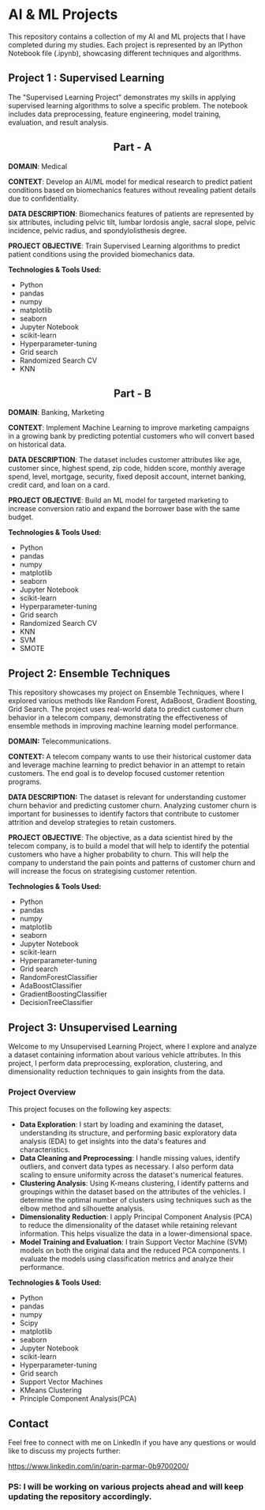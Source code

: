 # AI & ML Projects

This repository contains a collection of my AI and ML projects that I have completed during my studies. Each project is represented by an IPython Notebook file (.ipynb), showcasing different techniques and algorithms.

## Project 1 : Supervised Learning

The "Supervised Learning Project" demonstrates my skills in applying supervised learning algorithms to solve a specific problem. The notebook includes data preprocessing, feature engineering, model training, evaluation, and result analysis.

<h2 align="center"><strong>Part - A</strong></h2>

**DOMAIN**: Medical

**CONTEXT**: Develop an AI/ML model for medical research to predict patient conditions based on biomechanics features without revealing patient details due to confidentiality.

**DATA DESCRIPTION**: Biomechanics features of patients are represented by six attributes, including pelvic tilt, lumbar lordosis angle, sacral slope, pelvic incidence, pelvic radius, and spondylolisthesis degree.

**PROJECT OBJECTIVE**: Train Supervised Learning algorithms to predict patient conditions using the provided biomechanics data.

**Technologies & Tools Used:**
- Python
- pandas
- numpy
- matplotlib
- seaborn
- Jupyter Notebook
- scikit-learn
- Hyperparameter-tuning
- Grid search
- Randomized Search CV
- KNN

<h2 align="center"><strong>Part - B</strong></h2>

**DOMAIN**: Banking, Marketing

**CONTEXT**: Implement Machine Learning to improve marketing campaigns in a growing bank by predicting potential customers who will convert based on historical data.

**DATA DESCRIPTION**: The dataset includes customer attributes like age, customer since, highest spend, zip code, hidden score, monthly average spend, level, mortgage, security, fixed deposit account, internet banking, credit card, and loan on a card.

**PROJECT OBJECTIVE**: Build an ML model for targeted marketing to increase conversion ratio and expand the borrower base with the same budget.

**Technologies & Tools Used:**
- Python
- pandas
- numpy
- matplotlib
- seaborn
- Jupyter Notebook
- scikit-learn
- Hyperparameter-tuning
- Grid search
- Randomized Search CV
- KNN
- SVM
- SMOTE

## Project 2: Ensemble Techniques

This repository showcases my project on Ensemble Techniques, where I explored various methods like Random Forest, AdaBoost, Gradient Boosting, Grid Search. The project uses real-world data to predict customer churn behavior in a telecom company, demonstrating the effectiveness of ensemble methods in improving machine learning model performance.

**DOMAIN:** Telecommunications.

**CONTEXT:** A telecom company wants to use their historical customer data and leverage machine learning to predict behavior in an attempt to retain customers. The end goal is to develop focused customer retention programs.

**DATA DESCRIPTION:** The dataset is relevant for understanding customer churn behavior and predicting customer churn. Analyzing customer churn is important for businesses to identify factors that contribute to customer attrition and develop strategies to retain customers.

**PROJECT OBJECTIVE**: The objective, as a data scientist hired by the telecom company, is to build a model that will help to identify the potential customers who have a higher probability to churn. This will help the company to understand the pain points and patterns of customer churn and will increase the focus on strategising customer retention.

**Technologies & Tools Used:**
- Python
- pandas
- numpy
- matplotlib
- seaborn
- Jupyter Notebook
- scikit-learn
- Hyperparameter-tuning
- Grid search
- RandomForestClassifier
- AdaBoostClassifier
- GradientBoostingClassifier
- DecisionTreeClassifier

## Project 3: Unsupervised Learning

Welcome to my Unsupervised Learning Project, where I explore and analyze a dataset containing information about various vehicle attributes. In this project, I perform data preprocessing, exploration, clustering, and dimensionality reduction techniques to gain insights from the data.

### **Project Overview**

This project focuses on the following key aspects:

- **Data Exploration**: I start by loading and examining the dataset, understanding its structure, and performing basic exploratory data analysis (EDA) to get insights into the data's features and characteristics.
- **Data Cleaning and Preprocessing**: I handle missing values, identify outliers, and convert data types as necessary. I also perform data scaling to ensure uniformity across the dataset's numerical features.
- **Clustering Analysis**: Using K-means clustering, I identify patterns and groupings within the dataset based on the attributes of the vehicles. I determine the optimal number of clusters using techniques such as the elbow method and silhouette analysis.
- **Dimensionality Reduction**: I apply Principal Component Analysis (PCA) to reduce the dimensionality of the dataset while retaining relevant information. This helps visualize the data in a lower-dimensional space.
- **Model Training and Evaluation**: I train Support Vector Machine (SVM) models on both the original data and the reduced PCA components. I evaluate the models using classification metrics and analyze their performance.

**Technologies & Tools Used:**
- Python
- pandas
- numpy
- Scipy
- matplotlib
- seaborn
- Jupyter Notebook
- scikit-learn
- Hyperparameter-tuning
- Grid search
- Support Vector Machines 
- KMeans Clustering
- Principle Component Analysis(PCA)

## Contact

Feel free to connect with me on LinkedIn if you have any questions or would like to discuss my projects further:

https://www.linkedin.com/in/parin-parmar-0b9700200/

### PS: I will be working on various projects ahead and will keep updating the repository accordingly.
